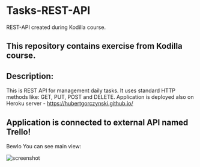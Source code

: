 # Tasks-REST-API
REST-API created during Kodilla course.

## This repository contains exercise from Kodilla course. 

## Description:
This is REST API for management daily tasks. It uses standard HTTP methods like: GET, PUT, POST and DELETE.  Application is deployed also on Heroku server - https://hubertgorczynski.github.io/

## Application is connected to external API named Trello!
Bewlo You can see main view:

![screenshot](https://user-images.githubusercontent.com/60893005/95099214-ea424100-072f-11eb-9d12-be81ede6e927.PNG)



